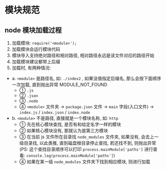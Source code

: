 # 模块规范

## node 模块加载过程
1. 加载模块: `require('<module>');` 
2. 加载模块会运行模块代码
3. 模块导入支持绝对路径和相对路径, 相对路径永远是该文件对应的路径开始
4. 加载模块建议都带上后缀
5. 加载时, 有两种情况:
  - a. `<module>` 是路径名, 如: `./index2` , 如果没值指定后缀名, 那么会按下面顺序一次加载, 直到抛出异常 MODULE_NOT_FOUND
    - ① `.js`
    - ② `.json`
    - ③ `.node`
    - ④ `<module>` 文件夹 -> `package.json` 文件 ->  `main` 字段(入口文件) -> `index.js` / `index.json` / `index.node`
  - b. `<module>` 不是路径, 直接就是一个模块名称, 如: `http`
    - ① 先在核心模块查找, 是否有和给定名字一样的模块
    - ② 如果核心模块没有, 那就认为是第三方模块
    - ③ 在当前 js 文件所在目录找 `node_modules` 文件夹, 如果没有, 会去上一级目录找, 以此类推, 直到磁盘根目录停止查找, 若还找不到, 则抛出异常(PS: 这个查找目录顺序可以打印 `process.mainModule['paths']` 进行查看:  `console.log(process.mainModule['paths']`)
    - ④ 如果在某一级 `node_modules` 文件夹下找到相应模块, 则进行加载
